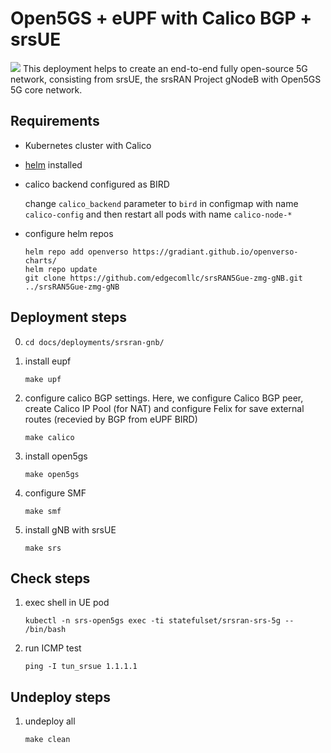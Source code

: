 # Open5GS + eUPF with Calico BGP + srsUE

![](./schema.png)
This deployment helps to create an end-to-end fully open-source 5G network, consisting from srsUE, the srsRAN Project gNodeB with Open5GS 5G core network.

## Requirements

- Kubernetes cluster with Calico
- [helm](https://helm.sh/docs/intro/install/) installed
- calico backend configured as BIRD

    change `calico_backend` parameter to `bird` in configmap with name `calico-config` and then restart all pods with name `calico-node-*`

- configure helm repos

    ```
    helm repo add openverso https://gradiant.github.io/openverso-charts/
    helm repo update
	git clone https://github.com/edgecomllc/srsRAN5Gue-zmg-gNB.git ../srsRAN5Gue-zmg-gNB
    ```

## Deployment steps

0. `cd docs/deployments/srsran-gnb/`

1. install eupf

    `make upf`

2. configure calico BGP settings. Here, we configure Calico BGP peer, create Calico IP Pool (for NAT) and configure Felix for save external routes (recevied by BGP from eUPF BIRD)

    `make calico`

3. install open5gs

    `make open5gs`

4. configure SMF

    `make smf`

5. install gNB with srsUE

    `make srs`


## Check steps

1. exec shell in UE pod

    `kubectl -n srs-open5gs exec -ti statefulset/srsran-srs-5g -- /bin/bash`

2. run ICMP test

    `ping -I tun_srsue 1.1.1.1`

## Undeploy steps

1. undeploy all

    `make clean`
